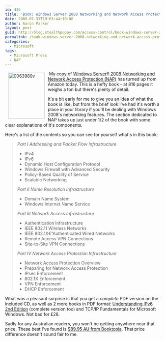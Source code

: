 ```yaml
---
id: 436
title: 'Book: Windows Server 2008 Networking and Network Access Protection'
date: 2008-01-31T19:03:44+10:00
author: Aaron Parker
layout: post
guid: http://blog.stealthpuppy.com/access-control/book-windows-server-2008-networking-and-network-access-protection
permalink: /book-windows-server-2008-networking-and-network-access-protection/
categories:
  - Microsoft
tags:
  - Microsoft Press
  - NAP
---
```

[](https://stealthpuppy.com/media/2008/01/0063980v.jpg)<img border="0" vspace="5" align="left" width="119" src="https://stealthpuppy.com/media/2008/01/0063980v-thumb.jpg" hspace="10" alt="0063980v" height="150" /> My copy of [Windows Server® 2008 Networking and Network Access Protection (NAP)](http://www.microsoft.com/MSPress/books/11160.aspx) has turned up from Amazon today. This is a hefty book - at 816 pages it weighs a ton but there's plenty of detail.

It's a bit early for me to give you an idea of what the book is like, but from the brief look I've had it's worth a place in your library if you'll be dealing with Windows 2008's networking features. The section dedicated to NAP takes up just under 1/2 of the book with some clear explanations of it's components.

Here's a list of the contents so you can see for yourself what's in this book:

> _Part I Addressing and Packet Flow Infrastructure_
> 
>   * IPv4
>   * IPv6
>   * Dynamic Host Configuration Protocol
>   * Windows Firewall with Advanced Security
>   * Policy-Based Quality of Service
>   * Scalable Networking
> 
> _Part II Name Resolution Infrastructure_
> 
>   * Domain Name System
>   * Windows Internet Name Service
> 
> _Part III Network Access Infrastructure_
> 
>   * Authentication Infrastructure
>   * IEEE 802.11 Wireless Networks
>   * IEEE 802.1X€“Authenticated Wired Networks
>   * Remote Access VPN Connections
>   * Site-to-Site VPN Connections
> 
> _Part IV Network Access Protection Infrastructure_
> 
>   * Network Access Protection Overview
>   * Preparing for Network Access Protection
>   * IPsec Enforcement
>   * 802.1X Enforcement
>   * VPN Enforcement
>   * DHCP Enforcement

What was a pleasant surprise is that you get a _complete_ PDF version on the included CD, as well as 2 more books in PDF format: [Understanding IPv6 2nd Edition](https://stealthpuppy.com/wp-admin/Understanding%20IPv6%202nd%20Edition) (complete version too) and TCP/IP Fundamentals for Microsoft Windows. Not bad for £26.

Sadly for any Australian readers, you won't be getting anywhere near that price. These best I've found is [$89.95 AU from Booktopia](http://www.booktopia.com.au/windows-server-2008-networking-and-network-access-protection/prod9780735624221.html). That price difference doesn't sound fair to me.